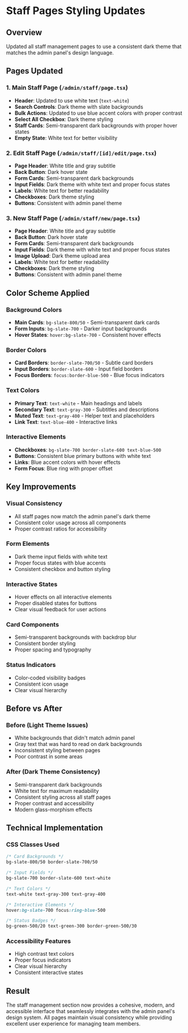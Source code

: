# Staff Pages Styling Updates

## Overview

Updated all staff management pages to use a consistent dark theme that matches the admin panel's design language.

## Pages Updated

### 1. Main Staff Page (`/admin/staff/page.tsx`)
- **Header**: Updated to use white text (`text-white`)
- **Search Controls**: Dark theme with slate backgrounds
- **Bulk Actions**: Updated to use blue accent colors with proper contrast
- **Select All Checkbox**: Dark theme styling
- **Staff Cards**: Semi-transparent dark backgrounds with proper hover states
- **Empty State**: White text for better visibility

### 2. Edit Staff Page (`/admin/staff/[id]/edit/page.tsx`)
- **Page Header**: White title and gray subtitle
- **Back Button**: Dark hover state
- **Form Cards**: Semi-transparent dark backgrounds
- **Input Fields**: Dark theme with white text and proper focus states
- **Labels**: White text for better readability
- **Checkboxes**: Dark theme styling
- **Buttons**: Consistent with admin panel theme

### 3. New Staff Page (`/admin/staff/new/page.tsx`)
- **Page Header**: White title and gray subtitle
- **Back Button**: Dark hover state
- **Form Cards**: Semi-transparent dark backgrounds
- **Input Fields**: Dark theme with white text and proper focus states
- **Image Upload**: Dark theme upload area
- **Labels**: White text for better readability
- **Checkboxes**: Dark theme styling
- **Buttons**: Consistent with admin panel theme

## Color Scheme Applied

### Background Colors
- **Main Cards**: `bg-slate-800/50` - Semi-transparent dark cards
- **Form Inputs**: `bg-slate-700` - Darker input backgrounds
- **Hover States**: `hover:bg-slate-700` - Consistent hover effects

### Border Colors
- **Card Borders**: `border-slate-700/50` - Subtle card borders
- **Input Borders**: `border-slate-600` - Input field borders
- **Focus Borders**: `focus:border-blue-500` - Blue focus indicators

### Text Colors
- **Primary Text**: `text-white` - Main headings and labels
- **Secondary Text**: `text-gray-300` - Subtitles and descriptions
- **Muted Text**: `text-gray-400` - Helper text and placeholders
- **Link Text**: `text-blue-400` - Interactive links

### Interactive Elements
- **Checkboxes**: `bg-slate-700 border-slate-600 text-blue-500`
- **Buttons**: Consistent blue primary buttons with white text
- **Links**: Blue accent colors with hover effects
- **Form Focus**: Blue ring with proper offset

## Key Improvements

### Visual Consistency
- All staff pages now match the admin panel's dark theme
- Consistent color usage across all components
- Proper contrast ratios for accessibility

### Form Elements
- Dark theme input fields with white text
- Proper focus states with blue accents
- Consistent checkbox and button styling

### Interactive States
- Hover effects on all interactive elements
- Proper disabled states for buttons
- Clear visual feedback for user actions

### Card Components
- Semi-transparent backgrounds with backdrop blur
- Consistent border styling
- Proper spacing and typography

### Status Indicators
- Color-coded visibility badges
- Consistent icon usage
- Clear visual hierarchy

## Before vs After

### Before (Light Theme Issues)
- White backgrounds that didn't match admin panel
- Gray text that was hard to read on dark backgrounds
- Inconsistent styling between pages
- Poor contrast in some areas

### After (Dark Theme Consistency)
- Semi-transparent dark backgrounds
- White text for maximum readability
- Consistent styling across all staff pages
- Proper contrast and accessibility
- Modern glass-morphism effects

## Technical Implementation

### CSS Classes Used
```css
/* Card Backgrounds */
bg-slate-800/50 border-slate-700/50

/* Input Fields */
bg-slate-700 border-slate-600 text-white

/* Text Colors */
text-white text-gray-300 text-gray-400

/* Interactive Elements */
hover:bg-slate-700 focus:ring-blue-500

/* Status Badges */
bg-green-500/20 text-green-300 border-green-500/30
```

### Accessibility Features
- High contrast text colors
- Proper focus indicators
- Clear visual hierarchy
- Consistent interactive states

## Result

The staff management section now provides a cohesive, modern, and accessible interface that seamlessly integrates with the admin panel's design system. All pages maintain visual consistency while providing excellent user experience for managing team members.